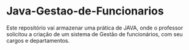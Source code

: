 # Java-Gestao-de-Funcionarios
Este repositório vai armazenar uma prática de JAVA, onde o professor solicitou a criação de um sistema de Gestão de funcionários, com seu cargos e departamentos.
